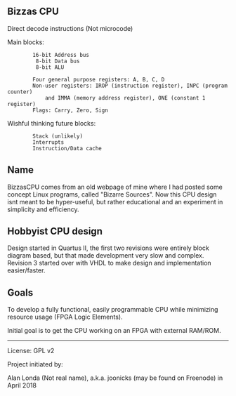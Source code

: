 ## Bizzas CPU

Direct decode instructions (Not microcode)

Main blocks:
```
		16-bit Address bus
		 8-bit Data bus
		 8-bit ALU

		Four general purpose registers: A, B, C, D
		Non-user registers: IROP (instruction register), INPC (program counter)
			and IMMA (memory address register), ONE (constant 1 register)
		Flags: Carry, Zero, Sign
```
Wishful thinking future blocks:
```
		Stack (unlikely)
		Interrupts
		Instruction/Data cache
```
## Name

BizzasCPU comes from an old webpage of mine where I had posted some concept Linux programs,
called "Bizarre Sources". Now this CPU design isnt meant to be hyper-useful, but rather
educational and an experiment in simplicity and efficiency.

## Hobbyist CPU design

Design started in Quartus II, the first two revisions were entirely block diagram based,
but that made development very slow and complex. Revision 3 started over with VHDL to make
design and implementation easier/faster.

## Goals

To develop a fully functional, easily programmable CPU while minimizing resource usage
(FPGA Logic Elements).

Initial goal is to get the CPU working on an FPGA with external RAM/ROM.

---

License: GPL v2

Project initiated by:

Alan Londa (Not real name), a.k.a. joonicks (may be found on Freenode)
in April 2018
